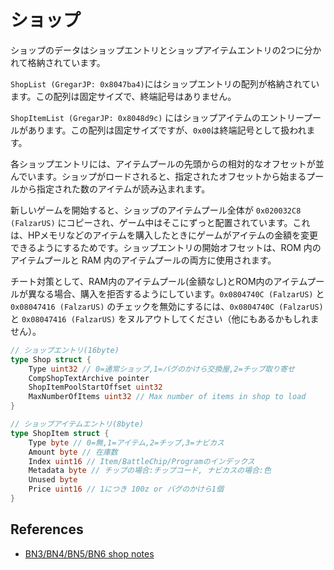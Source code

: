 # ショップ

ショップのデータはショップエントリとショップアイテムエントリの2つに分かれて格納されています。

`ShopList (GregarJP: 0x8047ba4)`にはショップエントリの配列が格納されています。この配列は固定サイズで、終端記号はありません。

`ShopItemList (GregarJP: 0x8048d9c)` にはショップアイテムのエントリープールがあります。この配列は固定サイズですが、`0x00`は終端記号として扱われます。

各ショップエントリには、アイテムプールの先頭からの相対的なオフセットが並んでいます。ショップがロードされると、指定されたオフセットから始まるプールから指定された数のアイテムが読み込まれます。

新しいゲームを開始すると、ショップのアイテムプール全体が `0x020032C8 (FalzarUS)` にコピーされ、ゲーム中はそこにずっと配置されています。これは、HPメモリなどのアイテムを購入したときにゲームがアイテムの金額を変更できるようにするためです。ショップエントリの開始オフセットは、ROM 内のアイテムプールと RAM 内のアイテムプールの両方に使用されます。

チート対策として、RAM内のアイテムプール(金額なし)とROM内のアイテムプールが異なる場合、購入を拒否するようにしています。`0x0804740C (FalzarUS)` と `0x08047416 (FalzarUS)` のチェックを無効にするには、`0x0804740C (FalzarUS)` と `0x08047416 (FalzarUS)` をヌルアウトしてください（他にもあるかもしれません）。

```go
// ショップエントリ(16byte)
type Shop struct {
    Type uint32 // 0=通常ショップ,1=バグのかけら交換屋,2=チップ取り寄せ
    CompShopTextArchive pointer
    ShopItemPoolStartOffset uint32
    MaxNumberOfItems uint32 // Max number of items in shop to load
}

// ショップアイテムエントリ(8byte)
type ShopItem struct {
    Type byte // 0=無,1=アイテム,2=チップ,3=ナビカス
    Amount byte // 在庫数
    Index uint16 // Item/BattleChip/Programのインデックス
    Metadata byte // チップの場合:チップコード, ナビカスの場合:色
    Unused byte
    Price uint16 // 1につき 100z or バグのかけら1個
}
```

## References

- [BN3/BN4/BN5/BN6 shop notes](https://forums.therockmanexezone.com/bn3-bn4-bn5-bn6-shop-notes-t5338.html)